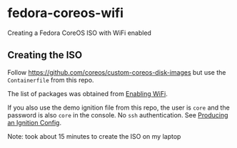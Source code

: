 # fedora-coreos-wifi

Creating a Fedora CoreOS ISO with WiFi enabled

## Creating the ISO

Follow https://github.com/coreos/custom-coreos-disk-images but use the `Containerfile` from this repo.

The list of packages was obtained from [Enabling WiFi](https://docs.fedoraproject.org/en-US/fedora-coreos/sysconfig-enabling-wifi).

If you also use the demo ignition file from this repo, the user is `core` and the password is also `core` in the console. No `ssh` authentication. See [Producing an Ignition Config](https://docs.fedoraproject.org/en-US/fedora-coreos/producing-ign).

Note: took about 15 minutes to create the ISO on my laptop
